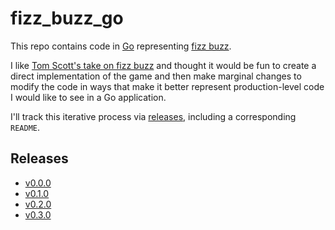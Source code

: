 # fizz_buzz_go

This repo contains code in [Go](https://go.dev/) representing [fizz buzz](https://en.wikipedia.org/wiki/Fizz_buzz).

I like [Tom Scott's take on fizz buzz](https://www.youtube.com/watch?v=QPZ0pIK_wsc) and thought it would be fun to
create a direct implementation of the game and then make marginal changes to modify the code in ways that make it better
represent production-level code I would like to see in a Go application.

I'll track this iterative process via [releases](https://github.com/ojhermann/fizz_buzz_go/releases), including a
corresponding `README`.

## Releases

- [v0.0.0](READ_ME/v0-0-0.md)
- [v0.1.0](READ_ME/v0-1-0.md)
- [v0.2.0](READ_ME/v0-2-0.md)
- [v0.3.0](READ_ME/v0-3-0.md)
